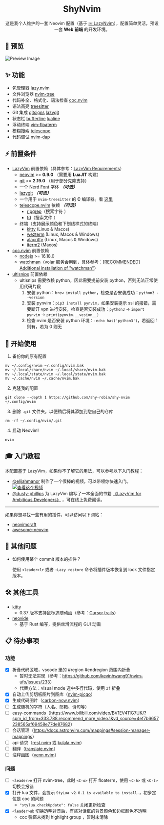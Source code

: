 <h1 align="center">ShyNvim</h1>

<p align="center">
这是我个人维护的一套 Neovim 配置（基于  <a href="https://github.com/LazyVim">💤 LazyNvim</a>），配置简单灵活，预设一套 <b>Web 前端</b> 的开发环境。
</p>

## 🌟 预览

![Preview Image](https://s2.loli.net/2024/12/05/sUzNPo2hX8CyeR7.png)

## ✨ 功能

- 包管理器 [lazy.nvim](https://github.com/folke/lazy.nvim)
- 文件浏览器 [nvim-tree](https://github.com/nvim-tree/nvim-tree.lua)
- 代码补全、格式化、语法检查 [coc.nvim](https://github.com/neoclide/coc.nvim)
- 语法高亮 [treesitter](https://github.com/nvim-treesitter/nvim-treesitter)
- Git 集成 [gitsigns](https://github.com/lewis6991/gitsigns.nvim) [lazygit](https://github.com/jesseduffield/lazygit)
- 状态栏 [bufferline](https://github.com/akinsho/bufferline.nvim) [lualine](https://github.com/nvim-lualine/lualine.nvim)
- 浮动终端 [vim-floaterm](https://github.com/voldikss/vim-floaterm)
- 模糊搜索 [telescope](https://github.com/nvim-telescope/telescope.nvim)
- 代码调试 [nvim-dap](https://github.com/mfussenegger/nvim-dap)

## ⚡️ 前置条件

- [LazyVim](https://www.lazyvim.org/) 前置依赖（具体参考：[LazyVim Requirements](https://www.lazyvim.org/#%EF%B8%8F-requirements)）
  - [neovim](https://neovim.io/) >= **0.9.0** （需要用 **LuaJIT** 构建）
  - [git](https://git-scm.com/) >= **2.19.0** （用于部分克隆支持）
  - 一个 [Nerd Font](https://www.nerdfonts.com/) 字体 **_（可选）_**
  - [lazygit](https://github.com/jesseduffield/lazygit) **_（可选）_**
  - 一个用于 `nvim-treesitter` 的 **C** 编译器。看 [这里](https://github.com/nvim-treesitter/nvim-treesitter#requirements)
  - [telescope.nvim](https://github.com/nvim-telescope/telescope.nvim) 依赖 **_（可选）_**
    - [ripgrep](https://github.com/BurntSushi/ripgrep)（搜索字符 ）
    - [fd](https://github.com/sharkdp/fd)（搜索文件 ）
  - 终端（支持展示颜色和下划线样式的终端）
    - [kitty](https://github.com/kovidgoyal/kitty) (Linux & Macos)
    - [wezterm](https://github.com/wez/wezterm) (Linux, Macos & Windows)
    - [alacritty](https://github.com/alacritty/alacritty) (Linux, Macos & Windows)
    - [iterm2](https://iterm2.com/) (Macos)
- [coc.nvim](https://github.com/neoclide/coc.nvim) 前置依赖
  - [nodejs](https://nodejs.org/en/download/) >= 16.18.0
  - [watchman](https://facebook.github.io/watchman/)（volar 服务会用到，具体参考：[[RECOMMENDED] Additional installation of "watchman"](https://github.com/yaegassy/coc-volar?tab=readme-ov-file#recommended-additional-installation-of-watchman)）
- [ultisnips](https://github.com/SirVer/ultisnips) 前置依赖
  - ultisnips 需要依赖 python，因此需要提前安装 python，否则无法正常使用代码片段
    1. 安装 python：`brew install python`，检查是否安装成功：`python3 --version`
    2. 安装 pynvim：`pip3 install pynvim`，如果安装提示 ssl 的报错，需要断开 vpn 进行安装，检查是否安装成功：`python3` -> `import pynvim` -> `print(pynvim.__vesion__)`
    3. 检查 nvim 是否安装 python 环境：`:echo has('python3')`，若返回 1 则有，若为 0 则无

## 🚀 开始使用

1. 备份你的原有配置

```shell
mv ~/.config/nvim ~/.config/nvim.bak
mv ~/.local/share/nvim ~/.local/share/nvim.bak
mv ~/.local/state/nvim ~/.local/state/nvim.bak
mv ~/.cache/nvim ~/.cache/nvim.bak
```

2. 克隆我的配置

```shell
git clone --depth 1 https://github.com/shy-robin/shy-nvim ~/.config/nvim
```

3. 删除 `.git` 文件夹，以便稍后将其添加到您自己的仓库

```shell
rm -rf ~/.config/nvim/.git
```

4. 启动 Neovim!

```shell
nvim
```

## 🎓 入门教程

本配置基于 LazyVim，如果你不了解它的用法，可以参考以下入门教程：

- [@elijahmanor](https://github.com/elijahmanor) 制作了一个很棒的视频，可以带领你快速入门。[![查看这个视频](https://img.youtube.com/vi/N93cTbtLCIM/hqdefault.jpg)](https://www.youtube.com/watch?v=N93cTbtLCIM)
- [@dusty-phillips](https://github.com/dusty-phillips) 为 LazyVim 编写了一本全面的书籍
  [《LazyVim for Ambitious Developers》](https://lazyvim-ambitious-devs.phillips.codes)
  ，可在线上免费阅读。

---

如果你想寻找一些有用的插件，可以访问以下网站：

- [neovimcraft](https://neovimcraft.com/)
- [awesome-neovim](https://github.com/rockerBOO/awesome-neovim)

## 💬 其他问题

- 如何使用某个 commit 版本的插件？

  使用 `<leader>lr` 或者 `:Lazy restore` 命令将插件版本恢复到 lock 文件指定版本。

## 🛠️ 其他工具

- [kitty](https://sw.kovidgoyal.net/kitty/)
  - 0.37 版本支持鼠标追随动画（参考：[Cursor trails](https://sw.kovidgoyal.net/kitty/changelog/#cursor-trails-0-37)）
- [neovide](https://neovide.dev/)
  - 基于 Rust 编写，提供丝滑流程的 GUI 动画

## 📋 待办事项

### 功能

- [x] 折叠代码区域，vscode 里的 #region #endregion 范围内折叠
  - 暂时无法实现（参考：<https://github.com/kevinhwang91/nvim-ufo/issues/233>）
  - 代替方法：visual mode 选中多行代码，使用 `zf` 折叠
- [x] 自动上传剪切板图片到图库（[nvim-picgo](https://github.com/askfiy/nvim-picgo)）
- [x] 生成代码图片（[carbon-now.nvim](https://github.com/ellisonleao/carbon-now.nvim)）
- [ ] 生成随机的字符（人名、邮箱、诗句等）
- [ ] easy-commands（<https://www.bilibili.com/video/BV1EV411G7UK/?spm_id_from=333.788.recommend_more_video.1&vd_source=4ef7b6657238565af69458e77de87682>）
- [ ] 会话管理（<https://docs.astronvim.com/mappings#session-manager-mappings>）
- [ ] api 请求（[rest.nvim](https://github.com/rest-nvim/rest.nvim) 或 [kulala.nvim](https://github.com/mistweaverco/kulala.nvim))
- [ ] 翻译（[translate.nvim](https://github.com/uga-rosa/translate.nvim)）
- [ ] 注释画图（[venn.nvim](https://github.com/jbyuki/venn.nvim)）

### 问题

- [ ] `<leader>e` 打开 nvim-tree，此时 `<C-o>` 打开 floaterm，使用 `<C-h>` 或 `<C-l>` 切换会报错
- [x] 打开 lua 文件，会提示 `StyLua v2.0.1 is available to install.`，初步定位是 coc 的问题
  - `"stylua.checkUpdate": false` 关闭更新检查
- [x] `<leader>ub` 切换透明背景后，有些对话框的背景颜色和边框颜色不透明
  - coc 弹窗未找到 highlight group ，暂时未清除

